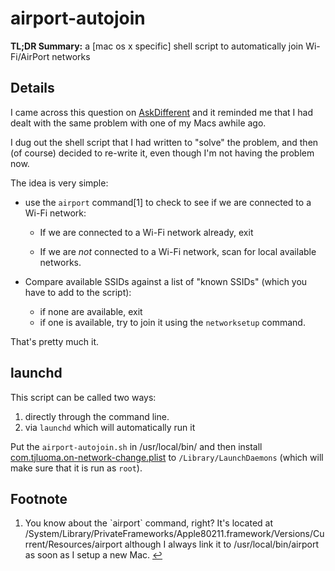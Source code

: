 airport-autojoin
================

**TL;DR Summary:** a [mac os x specific] shell script to automatically join Wi-Fi/AirPort networks


## Details ##

I came across this question on [AskDifferent] and it reminded me that I had dealt with the same problem with one of my Macs awhile ago.

   [AskDifferent]: http://apple.stackexchange.com/questions/89616/osx-wont-automatically-connect-to-wifi

I dug out the shell script that I had written to "solve" the problem, and then (of course) decided to re-write it, even though I'm not having the problem now.

The idea is very simple:

* use the `airport` command<a style="text-decoration: none;" href="#fn-1">[1]</a> to check to see if we are connected to a Wi-Fi network:

	* If we are connected to a Wi-Fi network already, exit

	* If we are *not* connected to a Wi-Fi network, scan for local available networks.


* Compare available SSIDs against a list of "known SSIDs" (which you have to add to the script):
	* if none are available, exit
	* if one is available, try to join it using the `networksetup` command.

That's pretty much it.

## launchd ##

This script can be called two ways:

1.	directly through the command line.
2.	via `launchd` which will automatically run it 

Put the `airport-autojoin.sh` in /usr/local/bin/ 
and then install [com.tjluoma.on-network-change.plist] to `/Library/LaunchDaemons` (which will make sure that it is run as `root`).

[com.tjluoma.on-network-change.plist]: https://github.com/tjluoma/airport-autojoin/blob/master/com.tjluoma.on-network-change.plist

## Footnote ##

<ol>
<li id="fn-1">
		<p> You know about the `airport` command, right? It's located at /System/Library/PrivateFrameworks/Apple80211.framework/Versions/Current/Resources/airport although I always link it to /usr/local/bin/airport as soon as I setup a new Mac.
 <a title="Return to article" href="#airport">↩</a></p>
</li>
</ol>


